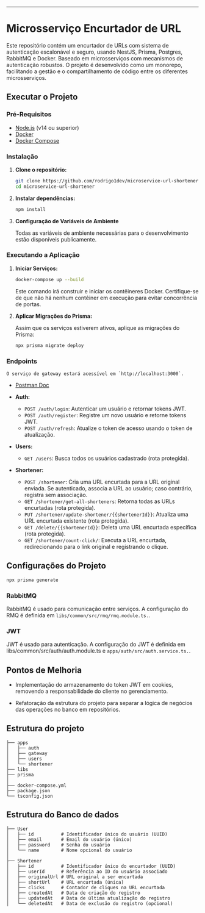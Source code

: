 ---

# Microsserviço Encurtador de URL

Este repositório contém um encurtador de URLs com sistema de autenticação escalonável e seguro, usando NestJS, Prisma, Postgres, RabbitMQ e Docker. Baseado em microsserviços com mecanismos de autenticação robustos. O projeto é desenvolvido como um monorepo, facilitando a gestão e o compartilhamento de código entre os diferentes microsserviços.

## Executar o Projeto

### Pré-Requisitos

- [Node.js](https://nodejs.org/) (v14 ou superior)
- [Docker](https://www.docker.com/)
- [Docker Compose](https://docs.docker.com/compose/)

### Instalação

1. **Clone o repositório:**

   ```bash
   git clone https://github.com/rodrigo1dev/microservice-url-shortener.git
   cd microservice-url-shortener
   ```

2. **Instalar dependências:**

   ```bash
   npm install
   ```

3. **Configuração de Variáveis de Ambiente**

   Todas as variáveis de ambiente necessárias para o desenvolvimento estão disponíveis publicamente.

### Executando a Aplicação

1. **Iniciar Serviços:**

   ```bash
   docker-compose up --build
   ```

   Este comando irá construir e iniciar os contêineres Docker. Certifique-se de que não há nenhum contêiner em execução para evitar concorrência de portas.

2. **Aplicar Migrações do Prisma:**

   Assim que os serviços estiverem ativos, aplique as migrações do Prisma:

   ```bash
   npx prisma migrate deploy
   ```

### Endpoints

    O serviço de gateway estará acessível em `http://localhost:3000`.

- [Postman Doc](https://documenter.getpostman.com/view/36625948/2sA3dviCBh)

- **Auth:**

  - `POST /auth/login`: Autenticar um usuário e retornar tokens JWT.
  - `POST /auth/register`: Registre um novo usuário e retorne tokens JWT.
  - `POST /auth/refresh`: Atualize o token de acesso usando o token de atualização.

- **Users:**

  - `GET /users`: Busca todos os usuários cadastrado (rota protegida).

- **Shortener:**

  - `POST /shortener`: Cria uma URL encurtada para a URL original enviada. Se autenticado, associa a URL ao usuário; caso contrário, registra sem associação.
  - `GET /shortener/get-all-shorteners`: Retorna todas as URLs encurtadas (rota protegida).
  - `PUT /shortener/update-shortener/{{shortenerId}}`: Atualiza uma URL encurtada existente (rota protegida).
  - `GET /delete/{{shortenerId}}`: Deleta uma URL encurtada específica (rota protegida).
  - `GET /shortener/count-click/`: Executa a URL encurtada, redirecionando para o link original e registrando o clique.

## Configurações do Projeto

```bash
npx prisma generate
```

### RabbitMQ

RabbitMQ é usado para comunicação entre serviços. A configuração do RMQ é definida em `libs/common/src/rmq/rmq.module.ts.`.

### JWT

JWT é usado para autenticação. A configuração do JWT é definida em libs/common/src/auth/auth.module.ts e `apps/auth/src/auth.service.ts.`.

## Pontos de Melhoria

- Implementação do armazenamento do token JWT em cookies, removendo a responsabilidade do cliente no gerenciamento.

- Refatoração da estrutura do projeto para separar a lógica de negócios das operações no banco em repositórios.

## Estrutura do projeto

```
├── apps
│   ├── auth
│   ├── gateway
│   ├── users
│   └── shortener
├── libs
├── prisma
│
├── docker-compose.yml
├── package.json
└── tsconfig.json
```

## Estrutura do Banco de dados

```
├── User
│   ├── id          # Identificador único do usuário (UUID)
│   ├── email       # Email do usuário (único)
│   ├── password    # Senha do usuário
│   └── name        # Nome opcional do usuário
│
├── Shortener
│   ├── id          # Identificador único do encurtador (UUID)
│   ├── userId      # Referência ao ID do usuário associado
│   ├── originalUrl # URL original a ser encurtada
│   ├── shortUrl    # URL encurtada (única)
│   ├── clicks      # Contador de cliques na URL encurtada
│   ├── createdAt   # Data de criação do registro
│   ├── updatedAt   # Data de última atualização do registro
│   └── deletedAt   # Data de exclusão do registro (opcional)

```
